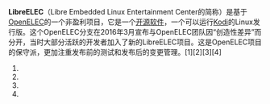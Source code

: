 **LibreELEC**（Libre Embedded Linux Entertainment Center的简称）是基于[OpenELEC](../Page/OpenELEC.md "wikilink")的一个非盈利项目，它是一个[开源软件](../Page/开源软件.md "wikilink")，一个可以运行[Kodi](../Page/Kodi.md "wikilink")的Linux发行版。这个OpenELEC分支在2016年3月宣布与OpenELEC团队因“创造性差异”而分开，当时大部分活跃的开发者加入了新的LibreELEC项目。这是OpenELEC项目的保守派，更加注重发布前的测试和发布后的变更管理。\[1\]\[2\]\[3\]\[4\]

1.
2.
3.
4.